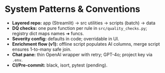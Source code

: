 # System Patterns & Conventions

* **Layered repo:** app (Streamlit) → src utilities → scripts (batch) → data
* **DQ checks:** one pure function per rule in `src/quality_checks.py`; registry dict maps names ➜ funcs.
* **Severity config:** defaults in code; overridable in UI.
* **Enrichment flow (v1):** offline script populates AI columns, merge script ensures 1-to-many safe join.
* **Chat pane:** thin OpenAI wrapper with retry; GPT-4o; project key via `.env`.
* **CI/Pre-commit:** black, isort, pytest (pending).
